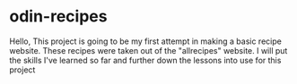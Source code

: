 # odin-recipes

Hello, This project is going to be my first attempt in making a basic recipe website. These recipes were taken out of the "allrecipes" website.
I will put the skills I've learned so far and further down the lessons into use for this project